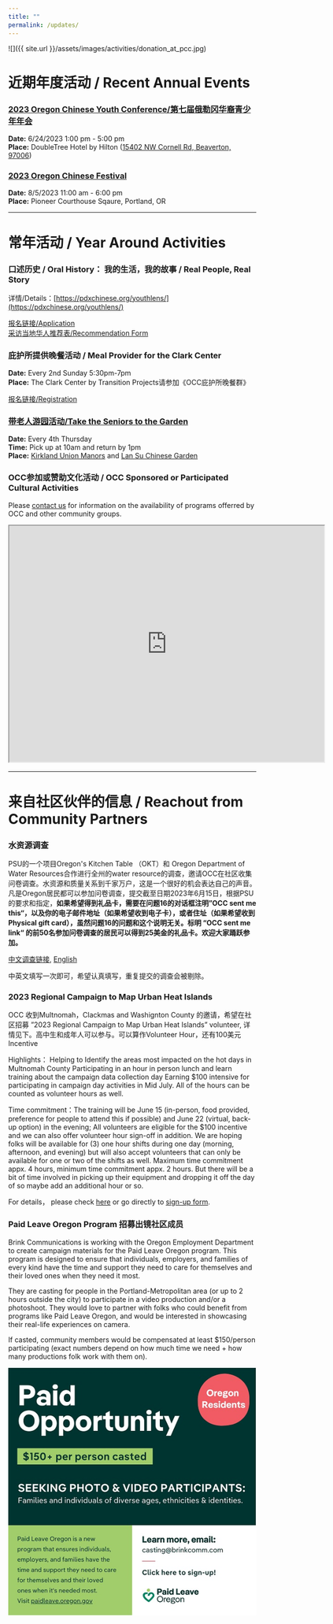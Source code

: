 ```yaml
---
title: ""
permalink: /updates/
---
```


![]({{ site.url }}/assets/images/activities/donation_at_pcc.jpg)

# 近期年度活动 / Recent Annual Events

### [2023 Oregon Chinese Youth Conference/第七届俄勒冈华裔青少年年会](https://pdxchinese.org/youthconference/)

**Date:** 6/24/2023 1:00 pm - 5:00 pm  
**Place:** DoubleTree Hotel by Hilton ([15402 NW Cornell Rd, Beaverton, 97006](https://goo.gl/maps/XNov3hTvDTN2))  

### [2023 Oregon Chinese Festival](https://pdxchinese.org/chinesefestival/)

**Date:** 8/5/2023 11:00 am - 6:00 pm  
**Place:** Pioneer Courthouse Sqaure, Portland, OR  

******

# 常年活动 / Year Around Activities

### 口述历史 / Oral History： 我的生活，我的故事 / Real People, Real Story

详情/Details：[https://pdxchinese.org/youthlens/](https://pdxchinese.org/youthlens/)

[报名链接/Application](https://docs.google.com/forms/d/e/1FAIpQLScK3ahKKd_XjBtZNlOqSQhaRgjLDolodXpg9dIBx3lLu3mbWg/viewform?usp=sf_link)  
[采访当地华人推荐表/Recommendation Form](https://docs.google.com/forms/d/e/1FAIpQLSconI7lF4QMz0Wvl34UQhkkMm9pq6PuIGGvP7Ek3Ie8dzvU9A/viewform?usp=sf_link)  

### 庇护所提供晚餐活动 / Meal Provider for the Clark Center

**Date:** Every 2nd Sunday 5:30pm-7pm  
**Place:** The Clark Center by Transition Projects请参加《OCC庇护所晚餐群》  

[报名链接/Registration](https://signup.com/client/invitation2/secure/114701245205736806/false#/invitation)

### [带老人游园活动/Take the Seniors to the Garden](https://pdxchinese.org/ridewseniors/)

**Date:** Every 4th Thursday  
**Time:** Pick up at 10am and return by 1pm  
**Place:** [Kirkland Union Manors](https://theunionmanors.org/kirkland-union-manors/) and [Lan Su Chinese Garden](https://lansugarden.org/)  

### OCC参加或赞助文化活动 / OCC Sponsored or Participated Cultural Activities

Please [contact us](https://pdxchinese.org/contact/) for information on the availability of programs offerred by OCC and other community groups.

<iframe src="https://www.google.com/maps/d/u/0/embed?mid=1CeLwb-03MNEFwnPaZlm6LAqtMeFgwOI&ehbc=2E312F" width="640" height="480"></iframe>

<br>

**********

# 来自社区伙伴的信息 / Reachout from Community Partners

### 水资源调查

PSU的一个项目Oregon's Kitchen Table （OKT）和 Oregon Department of Water Resources合作进行全州的water resource的调查，邀请OCC在社区收集问卷调查。水资源和质量关系到千家万户，这是一个很好的机会表达自己的声音。凡是Oregon居民都可以参加问卷调查，提交截至日期2023年6月15日，根据PSU的要求和指定，**如果希望得到礼品卡，需要在问题16的对话框注明”OCC sent me this“，以及你的电子邮件地址（如果希望收到电子卡），或者住址（如果希望收到Physical gift card），虽然问题16的问题和这个说明无关。标明 “OCC sent me link“ 的前50名参加问卷调查的居民可以得到25美金的礼品卡。欢迎大家踊跃参加。**

[中文调查链接](https://bit.ly/435am5V), [English](https://bit.ly/oregonswater)

中英文填写一次即可，希望认真填写，重复提交的调查会被剔除。

### 2023 Regional Campaign to Map Urban Heat Islands

OCC 收到Multnomah，Clackmas and Washignton County 的邀请，希望在社区招募 ”2023 Regional Campaign to Map Urban Heat Islands” volunteer, 详情见下。高中生和成年人可以参与。可以算作Volunteer Hour，还有100美元Incentive

Highlights：
Helping to Identify the areas most impacted on the hot days in Multnomah County
Participating in an hour in person lunch and learn training about the campaign data collection day
Earning $100 intensive for participating in campaign day activities in Mid July. All of the hours can be counted as volunteer hours as well. 

Time commitment：The training will be June 15 (in-person, food provided, preference for people to attend this if possible) and June 22 (virtual, back-up option) in the evening; All volunteers are eligible for the $100 incentive and we can also offer volunteer hour sign-off in addition. We are hoping folks will be available for (3) one hour shifts during one day (morning, afternoon, and evening) but will also accept volunteers that can only be available for one or two of the shifts as well. Maximum time commitment appx. 4 hours, minimum time commitment appx. 2 hours. But there will be a bit of time involved in picking up their equipment and dropping it off the day of so maybe add an additional hour or so.

For details， please check [here](https://www.washingtoncountyor.gov/public-health/urban-heat-island-mapping-campaign)
or go directly to [sign-up form](https://docs.google.com/forms/d/e/1FAIpQLSeUdBIdteDioaIGaB30yMnJPdiKHheMLzDLqvCCbW3A1I1T2w/viewform).

### Paid Leave Oregon Program 招募出镜社区成员

Brink Communications is working with the Oregon Employment Department to create campaign materials for the Paid Leave Oregon program. This program is designed to ensure that individuals, employers, and families of every kind have the time and support they need to care for themselves and their loved ones when they need it most.

They are casting for people in the Portland-Metropolitan area (or up to 2 hours outside the city) to participate in a video production and/or a photoshoot. They would love to partner with folks who could benefit from programs like Paid Leave Oregon, and would be interested in showcasing their real-life experiences on camera.

If casted, community members would be compensated at least $150/person participating (exact numbers depend on how much time we need + how many productions folk work with them on).

<p><img src="/assets/images/activities/brink.jpg"></p>
